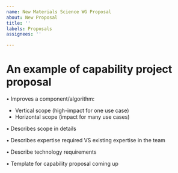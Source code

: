 ```yaml
---
name: New Materials Science WG Proposal
about: New Proposal
title: ''
labels: Proposals
assignees: ''

---
```


# An example of capability project proposal

• Improves a component/algorithm:
- Vertical scope (high-impact for one use case)
- Horizontal scope (impact for many use cases)

• Describes scope in details

• Describes expertise required VS existing expertise in the team

• Describe technology requirements

• Template for capability proposal coming up
